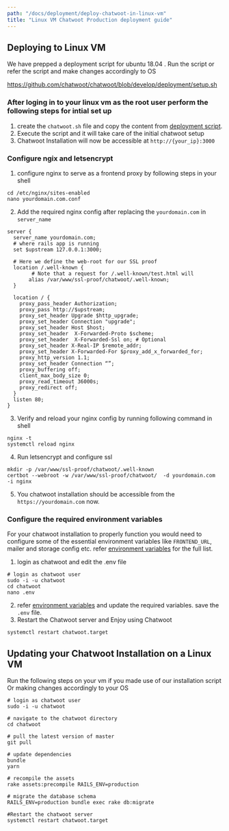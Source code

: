 ```yaml
---
path: "/docs/deployment/deploy-chatwoot-in-linux-vm"
title: "Linux VM Chatwoot Production deployment guide"
---
```



## Deploying to Linux VM 

We have prepped a deployment script for ubuntu 18.04 . Run the script or refer the script and make changes accordingly to OS

https://github.com/chatwoot/chatwoot/blob/develop/deployment/setup.sh

### After loging in to your linux vm as the root user perform the following steps for intial set up 

1. create the `chatwoot.sh` file and copy the content from [deployment script](https://github.com/chatwoot/chatwoot/blob/develop/deployment/setup.sh).
2. Execute the script and it will take care of the initial chatwoot setup
3. Chatwoot Installation will now be accessible at `http://{your_ip}:3000`

### Configure ngix and letsencrypt 

1. configure nginx to serve as a frontend proxy by following steps in your shell

```
cd /etc/nginx/sites-enabled
nano yourdomain.com.conf
```
2. Add the required nginx config after replacing the `yourdomain.com` in `server_name`
```
server {
  server_name yourdomain.com;
  # where rails app is running
  set $upstream 127.0.0.1:3000;

  # Here we define the web-root for our SSL proof
  location /.well-known {
        # Note that a request for /.well-known/test.html will
       alias /var/www/ssl-proof/chatwoot/.well-known;
  }
  
  location / {
    proxy_pass_header Authorization;
    proxy_pass http://$upstream;
    proxy_set_header Upgrade $http_upgrade;
    proxy_set_header Connection "upgrade";
    proxy_set_header Host $host;
    proxy_set_header  X-Forwarded-Proto $scheme;
    proxy_set_header  X-Forwarded-Ssl on; # Optional
    proxy_set_header X-Real-IP $remote_addr;
    proxy_set_header X-Forwarded-For $proxy_add_x_forwarded_for;
    proxy_http_version 1.1;
    proxy_set_header Connection “”;
    proxy_buffering off;
    client_max_body_size 0;
    proxy_read_timeout 36000s;
    proxy_redirect off;
  }
  listen 80;
}
```
3. Verify and reload your nginx config by running following command in shell
```
nginx -t
systemctl reload nginx
```
4. Run letsencrypt and configure ssl 
```
mkdir -p /var/www/ssl-proof/chatwoot/.well-known
certbot --webroot -w /var/www/ssl-proof/chatwoot/  -d yourdomain.com  -i nginx
```

5. You chatwoot installation should be accessible from the `https://yourdomain.com` now.

### Configure the required environment variables 
For your chatwoot installation to properly function you would need to configure some of the essential environment variables like `FRONTEND_URL`, mailer and storage config etc. refer [environment variables](https://www.chatwoot.com/docs/environment-variables) for the full list. 

1. login as chatwoot and edit the .env file 
```shell
# login as chatwoot user 
sudo -i -u chatwoot
cd chatwoot
nano .env
```
2. refer [environment variables](https://www.chatwoot.com/docs/environment-variables) and update the required variables. save the `.env` file.
3. Restart the Chatwoot server and Enjoy using Chatwoot
```
systemctl restart chatwoot.target
```



## Updating your Chatwoot Installation on a Linux VM

Run the following steps on your vm if you made use of our installation script Or making changes accordingly to your OS

```shell
# login as chatwoot user 
sudo -i -u chatwoot

# navigate to the chatwoot directory
cd chatwoot 

# pull the latest version of master
git pull

# update dependencies 
bundle 
yarn

# recompile the assets 
rake assets:precompile RAILS_ENV=production

# migrate the database schema
RAILS_ENV=production bundle exec rake db:migrate

#Restart the chatwoot server
systemctl restart chatwoot.target

```
